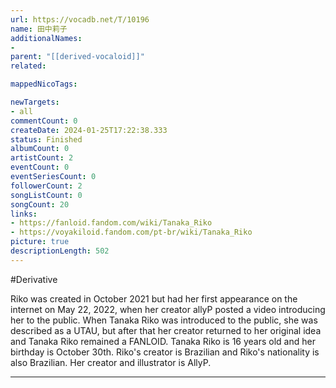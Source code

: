 ```yaml
---
url: https://vocadb.net/T/10196
name: 田中莉子
additionalNames: 
- 
parent: "[[derived-vocaloid]]"
related:

mappedNicoTags:

newTargets:
- all
commentCount: 0
createDate: 2024-01-25T17:22:38.333
status: Finished
albumCount: 0
artistCount: 2
eventCount: 0
eventSeriesCount: 0
followerCount: 2
songListCount: 0
songCount: 20
links: 
- https://fanloid.fandom.com/wiki/Tanaka_Riko
- https://voyakiloid.fandom.com/pt-br/wiki/Tanaka_Riko
picture: true
descriptionLength: 502
---
```


#Derivative

Riko was created in October 2021 but had her first appearance on the internet on May 22, 2022, when her creator allyP posted a video introducing her to the public. When Tanaka Riko was introduced to the public, she was described as a UTAU, but after that her creator returned to her original idea and Tanaka Riko remained a FANLOID.
Tanaka Riko is 16 years old and her birthday is October 30th. Riko's creator is Brazilian and Riko's nationality is also Brazilian. Her creator and illustrator is AllyP.

---


